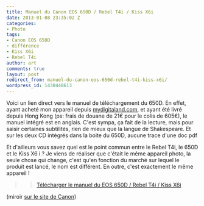 ```yaml
---
title: Manuel du Canon EOS 650D / Rebel T4i / Kiss X6i
date: 2013-01-08 23:35:02 Z
categories:
- Photo
tags:
- Canon EOS 650D
- différence
- Kiss X6i
- Rebel T4i
author: art
comments: true
layout: post
redirect_from: manuel-du-canon-eos-650d-rebel-t4i-kiss-x6i/
wordpress_id: 1438448613
---
```


Voici un lien direct vers le manuel de téléchargement du 650D. En effet, ayant acheté mon appareil depuis [mydigitaland.com](https://irz.fr/jai-teste-pour-vous-digitaland-mydigitaland), et ayant été livré depuis Hong Kong (ps: frais de douane de 21€ pour le colis de 605€), le manuel intégré est en anglais. C'est sympa, ça fait de la lecture, mais pour saisir certaines subtilités, rien de mieux que la langue de Shakespeare. Et sur les deux CD intégrés dans la boite du 650D, aucune trace d'une doc pdf

Et d'ailleurs vous savez quel est le point commun entre le Rebel T4i, le 650D et le Kiss X6 i ? Je viens de réaliser que c'était le même appareil photo, la seule chose qui change, c'est qu'en fonction du marché sur lequel le produit est lancé, le nom est différent. En outre, c'est exactement le même appareil !


<blockquote>

> 
> [Télécharger le manuel du EOS 650D / Rebel T4i / Kiss X6i](https://static.irz.fr/2013/01/canon-eos-rt4i-eos-650d-kiss-x6i-fr.pdf)
> 
> 
</blockquote>




(miroir [sur le site de Canon](http://gdlp01.c-wss.com/gds/4/0300008674/01/EOS_650D_Instruction_Manual_FR.pdf))
